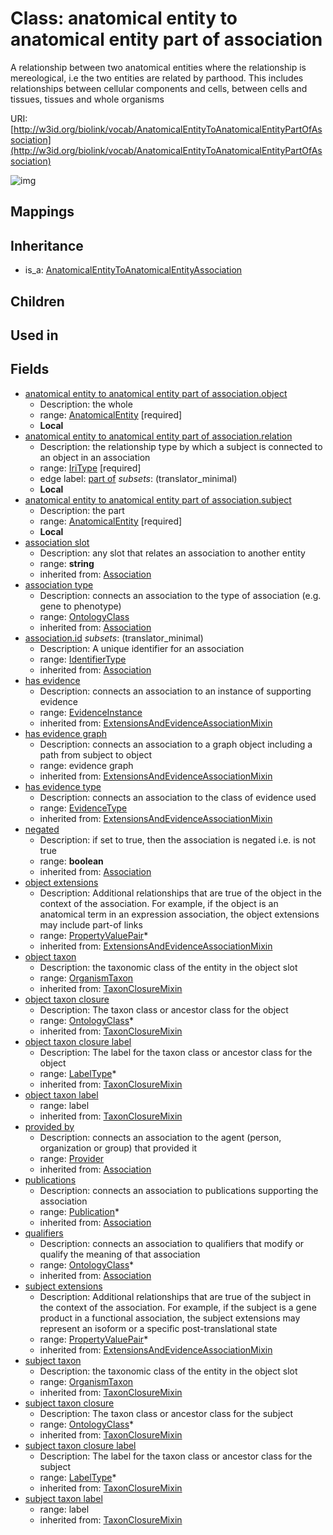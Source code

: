 # Class: anatomical entity to anatomical entity part of association


A relationship between two anatomical entities where the relationship is mereological, i.e the two entities are related by parthood. This includes relationships between cellular components and cells, between cells and tissues, tissues and whole organisms

URI: [http://w3id.org/biolink/vocab/AnatomicalEntityToAnatomicalEntityPartOfAssociation](http://w3id.org/biolink/vocab/AnatomicalEntityToAnatomicalEntityPartOfAssociation)

![img](http://yuml.me/diagram/nofunky;dir:TB/class/\[AnatomicalEntityToAnatomicalEntityPartOfAssociation|relation:iri_type;subject_taxon_closure_label(i):label_type%20*;object_taxon_closure_label(i):label_type%20*;has_evidence(i):evidence_instance%20%3F;id(i):identifier_type%20%3F;negated(i):boolean%20%3F;association_slot(i):string%20%3F]-%20provided%20by(i)%20%3F>\[Provider],%20\[AnatomicalEntityToAnatomicalEntityPartOfAssociation]-%20publications(i)%20*>\[Publication],%20\[AnatomicalEntityToAnatomicalEntityPartOfAssociation]-%20qualifiers(i)%20*>\[OntologyClass],%20\[AnatomicalEntityToAnatomicalEntityPartOfAssociation]-%20association%20type(i)%20%3F>\[OntologyClass],%20\[AnatomicalEntityToAnatomicalEntityPartOfAssociation]-%20has%20evidence%20type(i)%20%3F>\[EvidenceType],%20\[AnatomicalEntityToAnatomicalEntityPartOfAssociation]-%20object%20extensions(i)%20*>\[PropertyValuePair],%20\[AnatomicalEntityToAnatomicalEntityPartOfAssociation]-%20subject%20extensions(i)%20*>\[PropertyValuePair],%20\[AnatomicalEntityToAnatomicalEntityPartOfAssociation]-%20object%20taxon%20closure(i)%20*>\[OntologyClass],%20\[AnatomicalEntityToAnatomicalEntityPartOfAssociation]-%20object%20taxon(i)%20%3F>\[OrganismTaxon],%20\[AnatomicalEntityToAnatomicalEntityPartOfAssociation]-%20subject%20taxon%20closure(i)%20*>\[OntologyClass],%20\[AnatomicalEntityToAnatomicalEntityPartOfAssociation]-%20subject%20taxon(i)%20%3F>\[OrganismTaxon],%20\[AnatomicalEntityToAnatomicalEntityPartOfAssociation]-%20object>\[AnatomicalEntity],%20\[AnatomicalEntityToAnatomicalEntityPartOfAssociation]-%20subject>\[AnatomicalEntity],%20\[AnatomicalEntityToAnatomicalEntityAssociation]^-\[AnatomicalEntityToAnatomicalEntityPartOfAssociation])
## Mappings

## Inheritance

 *  is_a: [AnatomicalEntityToAnatomicalEntityAssociation](AnatomicalEntityToAnatomicalEntityAssociation.md)
## Children

## Used in

## Fields

 * [anatomical entity to anatomical entity part of association.object](anatomical_entity_to_anatomical_entity_part_of_association_object.md)
    * Description: the whole
    * range: [AnatomicalEntity](AnatomicalEntity.md) [required]
    * __Local__
 * [anatomical entity to anatomical entity part of association.relation](anatomical_entity_to_anatomical_entity_part_of_association_relation.md)
    * Description: the relationship type by which a subject is connected to an object in an association
    * range: [IriType](IriType.md) [required]
    * edge label: [part of](part_of.md) *subsets*: (translator_minimal)
    * __Local__
 * [anatomical entity to anatomical entity part of association.subject](anatomical_entity_to_anatomical_entity_part_of_association_subject.md)
    * Description: the part
    * range: [AnatomicalEntity](AnatomicalEntity.md) [required]
    * __Local__
 * [association slot](association_slot.md)
    * Description: any slot that relates an association to another entity
    * range: **string**
    * inherited from: [Association](Association.md)
 * [association type](association_type.md)
    * Description: connects an association to the type of association (e.g. gene to phenotype)
    * range: [OntologyClass](OntologyClass.md)
    * inherited from: [Association](Association.md)
 * [association.id](association_id.md) *subsets*: (translator_minimal)
    * Description: A unique identifier for an association
    * range: [IdentifierType](IdentifierType.md)
    * inherited from: [Association](Association.md)
 * [has evidence](has_evidence.md)
    * Description: connects an association to an instance of supporting evidence
    * range: [EvidenceInstance](EvidenceInstance.md)
    * inherited from: [ExtensionsAndEvidenceAssociationMixin](ExtensionsAndEvidenceAssociationMixin.md)
 * [has evidence graph](has_evidence_graph.md)
    * Description: connects an association to a graph object including a path from subject to object
    * range: evidence graph
    * inherited from: [ExtensionsAndEvidenceAssociationMixin](ExtensionsAndEvidenceAssociationMixin.md)
 * [has evidence type](has_evidence_type.md)
    * Description: connects an association to the class of evidence used
    * range: [EvidenceType](EvidenceType.md)
    * inherited from: [ExtensionsAndEvidenceAssociationMixin](ExtensionsAndEvidenceAssociationMixin.md)
 * [negated](negated.md)
    * Description: if set to true, then the association is negated i.e. is not true
    * range: **boolean**
    * inherited from: [Association](Association.md)
 * [object extensions](object_extensions.md)
    * Description: Additional relationships that are true of the object in the context of the association. For example, if the object is an anatomical term in an expression association, the object extensions may include part-of links
    * range: [PropertyValuePair](PropertyValuePair.md)*
    * inherited from: [ExtensionsAndEvidenceAssociationMixin](ExtensionsAndEvidenceAssociationMixin.md)
 * [object taxon](object_taxon.md)
    * Description: the taxonomic class of the entity in the object slot
    * range: [OrganismTaxon](OrganismTaxon.md)
    * inherited from: [TaxonClosureMixin](TaxonClosureMixin.md)
 * [object taxon closure](object_taxon_closure.md)
    * Description: The taxon class or ancestor class for the object
    * range: [OntologyClass](OntologyClass.md)*
    * inherited from: [TaxonClosureMixin](TaxonClosureMixin.md)
 * [object taxon closure label](object_taxon_closure_label.md)
    * Description: The label for the taxon class or ancestor class for the object
    * range: [LabelType](LabelType.md)*
    * inherited from: [TaxonClosureMixin](TaxonClosureMixin.md)
 * [object taxon label](object_taxon_label.md)
    * range: label
    * inherited from: [TaxonClosureMixin](TaxonClosureMixin.md)
 * [provided by](provided_by.md)
    * Description: connects an association to the agent (person, organization or group) that provided it
    * range: [Provider](Provider.md)
    * inherited from: [Association](Association.md)
 * [publications](publications.md)
    * Description: connects an association to publications supporting the association
    * range: [Publication](Publication.md)*
    * inherited from: [Association](Association.md)
 * [qualifiers](qualifiers.md)
    * Description: connects an association to qualifiers that modify or qualify the meaning of that association
    * range: [OntologyClass](OntologyClass.md)*
    * inherited from: [Association](Association.md)
 * [subject extensions](subject_extensions.md)
    * Description: Additional relationships that are true of the subject in the context of the association. For example, if the subject is a gene product in a functional association, the subject extensions may represent  an isoform or a specific post-translational state
    * range: [PropertyValuePair](PropertyValuePair.md)*
    * inherited from: [ExtensionsAndEvidenceAssociationMixin](ExtensionsAndEvidenceAssociationMixin.md)
 * [subject taxon](subject_taxon.md)
    * Description: the taxonomic class of the entity in the object slot
    * range: [OrganismTaxon](OrganismTaxon.md)
    * inherited from: [TaxonClosureMixin](TaxonClosureMixin.md)
 * [subject taxon closure](subject_taxon_closure.md)
    * Description: The taxon class or ancestor class for the subject
    * range: [OntologyClass](OntologyClass.md)*
    * inherited from: [TaxonClosureMixin](TaxonClosureMixin.md)
 * [subject taxon closure label](subject_taxon_closure_label.md)
    * Description: The label for the taxon class or ancestor class for the subject
    * range: [LabelType](LabelType.md)*
    * inherited from: [TaxonClosureMixin](TaxonClosureMixin.md)
 * [subject taxon label](subject_taxon_label.md)
    * range: label
    * inherited from: [TaxonClosureMixin](TaxonClosureMixin.md)
